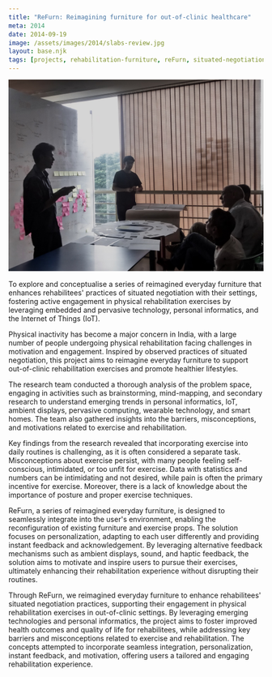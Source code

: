```yaml
---
title: "ReFurn: Reimagining furniture for out-of-clinic healthcare"
meta: 2014
date: 2014-09-19
image: /assets/images/2014/slabs-review.jpg
layout: base.njk
tags: [projects, rehabilitation-furniture, reFurn, situated-negotiation, physical-inactivity, embedded-technology, IoT-furniture, personal-informatics, out-of-clinic-exercise, health-engagement, wearable-technology, ambient-feedback, smart-homes, exercise-motivation, personalized-rehabilitation, user-centered-design, physical-therapy, pervasive-computing, pain-management, posture-awareness, alternative-feedback, rehabilitation-barriers, lifestyle-integration, instant-feedback, haptic-feedback, health-outcomes, behavior-change, seamless-integration, healthy-lifestyles, rehabilitation-innovation, exercise-misconceptions]
--- 
```


<img src="/assets/images/2014/slabs-review.jpg">

To explore and conceptualise a series of reimagined everyday furniture that enhances rehabilitees' practices of situated negotiation with their settings, fostering active engagement in physical rehabilitation exercises by leveraging embedded and pervasive technology, personal informatics, and the Internet of Things (IoT).

Physical inactivity has become a major concern in India, with a large number of people undergoing physical rehabilitation facing challenges in motivation and engagement. Inspired by observed practices of situated negotiation, this project aims to reimagine everyday furniture to support out-of-clinic rehabilitation exercises and promote healthier lifestyles.

The research team conducted a thorough analysis of the problem space, engaging in activities such as brainstorming, mind-mapping, and secondary research to understand emerging trends in personal informatics, IoT, ambient displays, pervasive computing, wearable technology, and smart homes. The team also gathered insights into the barriers, misconceptions, and motivations related to exercise and rehabilitation.

Key findings from the research revealed that incorporating exercise into daily routines is challenging, as it is often considered a separate task. Misconceptions about exercise persist, with many people feeling self-conscious, intimidated, or too unfit for exercise. Data with statistics and numbers can be intimidating and not desired, while pain is often the primary incentive for exercise. Moreover, there is a lack of knowledge about the importance of posture and proper exercise techniques.

ReFurn, a series of reimagined everyday furniture, is designed to seamlessly integrate into the user's environment, enabling the reconfiguration of existing furniture and exercise props. The solution focuses on personalization, adapting to each user differently and providing instant feedback and acknowledgement. By leveraging alternative feedback mechanisms such as ambient displays, sound, and haptic feedback, the solution aims to motivate and inspire users to pursue their exercises, ultimately enhancing their rehabilitation experience without disrupting their routines.

Through ReFurn, we reimagined everyday furniture to enhance rehabilitees' situated negotiation practices, supporting their engagement in physical rehabilitation exercises in out-of-clinic settings. By leveraging emerging technologies and personal informatics, the project aims to foster improved health outcomes and quality of life for rehabilitees, while addressing key barriers and misconceptions related to exercise and rehabilitation. The concepts attempted to incorporate seamless integration, personalization, instant feedback, and motivation, offering users a tailored and engaging rehabilitation experience.
